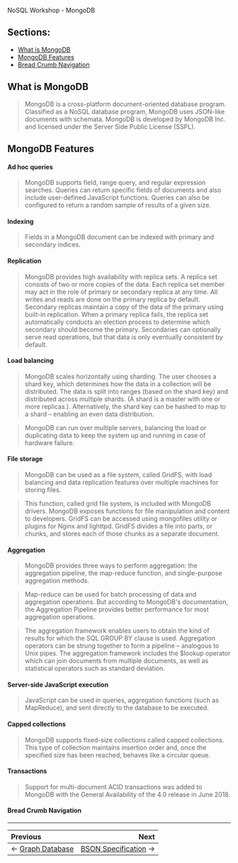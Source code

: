NoSQL Workshop - MongoDB

## Sections:

* [What is MongoDB](#what-is-mongodb)
* [MongoDB Features](#mongodb-features)
* [Bread Crumb Navigation](#bread-crumb-navigation)

## What is MongoDB

> MongoDB is a cross-platform document-oriented database program. Classified as a NoSQL database program, MongoDB uses JSON-like documents with schemata. MongoDB is developed by MongoDB Inc. and licensed under the Server Side Public License (SSPL).

## MongoDB Features

####  Ad hoc queries

> MongoDB supports field, range query, and regular expression searches. Queries can return specific fields of documents and also include user-defined JavaScript functions. Queries can also be configured to return a random sample of results of a given size.

####  Indexing

> Fields in a MongoDB document can be indexed with primary and secondary indices.

#### Replication

> MongoDB provides high availability with replica sets. A replica set consists of two or more copies of the data. Each replica set member may act in the role of primary or secondary replica at any time. All writes and reads are done on the primary replica by default. Secondary replicas maintain a copy of the data of the primary using built-in replication. When a primary replica fails, the replica set automatically conducts an election process to determine which secondary should become the primary. Secondaries can optionally serve read operations, but that data is only eventually consistent by default.

#### Load balancing

> MongoDB scales horizontally using sharding. The user chooses a shard key, which determines how the data in a collection will be distributed. The data is split into ranges (based on the shard key) and distributed across multiple shards. (A shard is a master with one or more replicas.). Alternatively, the shard key can be hashed to map to a shard – enabling an even data distribution.

> MongoDB can run over multiple servers, balancing the load or duplicating data to keep the system up and running in case of hardware failure.

#### File storage

> MongoDB can be used as a file system, called GridFS, with load balancing and data replication features over multiple machines for storing files.

> This function, called grid file system, is included with MongoDB drivers. MongoDB exposes functions for file manipulation and content to developers. GridFS can be accessed using mongofiles utility or plugins for Nginx and lighttpd. GridFS divides a file into parts, or chunks, and stores each of those chunks as a separate document.

#### Aggregation

> MongoDB provides three ways to perform aggregation: the aggregation pipeline, the map-reduce function, and single-purpose aggregation methods.

> Map-reduce can be used for batch processing of data and aggregation operations. But according to MongoDB's documentation, the Aggregation Pipeline provides better performance for most aggregation operations.

> The aggregation framework enables users to obtain the kind of results for which the SQL GROUP BY clause is used. Aggregation operators can be strung together to form a pipeline – analogous to Unix pipes. The aggregation framework includes the $lookup operator which can join documents from multiple documents, as well as statistical operators such as standard deviation.

#### Server-side JavaScript execution

> JavaScript can be used in queries, aggregation functions (such as MapReduce), and sent directly to the database to be executed.

#### Capped collections

> MongoDB supports fixed-size collections called capped collections. This type of collection maintains insertion order and, once the specified size has been reached, behaves like a circular queue.

#### Transactions

> Support for multi-document ACID transactions was added to MongoDB with the General Availability of the 4.0 release in June 2018.

#### Bread Crumb Navigation
_________________________

Previous | Next
:------- | ---:
← [Graph Database](./graph-database.md) | [BSON Specification](./bson-specification.md) →
